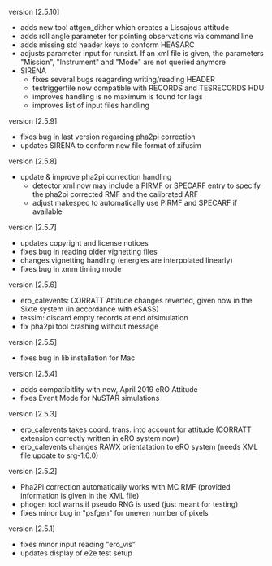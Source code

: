 version [2.5.10]
 - adds new tool attgen_dither which creates a Lissajous attitude
 - adds roll angle parameter for pointing observations via command line
 - adds missing std header keys to conform HEASARC
 - adjusts parameter input for runsixt. If an xml file is given,
   the parameters "Mission", "Instrument" and "Mode" are not queried anymore
 - SIRENA
   * fixes several bugs reagarding writing/reading HEADER
   * testriggerfile now compatible with RECORDS and
     TESRECORDS HDU
   * improves handling is no maximum is found for lags
   * improves list of input files handling

version [2.5.9]
 - fixes bug in last version regarding pha2pi correction
 - updates SIRENA to conform new file format of xifusim

version [2.5.8]
 - update & improve pha2pi correction handling
   * detector xml now may include a PIRMF or SPECARF
     entry to specify the pha2pi corrected RMF and the
     calibrated ARF
   * adjust makespec to automatically use PIRMF and
     SPECARF if available

version [2.5.7]
 - updates copyright and license notices
 - fixes bug in reading older vignetting files
 - changes vignetting handling (energies are interpolated linearly)
 - fixes bug in xmm timing mode

version [2.5.6]
 - ero_calevents: CORRATT Attitude changes reverted, given now
   in the Sixte system (in accordance with eSASS)
 - tessim: discard empty records at end ofsimulation
 - fix pha2pi tool crashing without message

version [2.5.5]
 - fixes bug in lib installation for Mac

version [2.5.4]
 - adds compatibitlity with new, April 2019 eRO Attitude
 - fixes Event Mode for NuSTAR simulations

version [2.5.3]
 - ero_calevents takes coord. trans. into account for attitude
   (CORRATT extension correctly written in eRO system now)
 - ero_calevents changes RAWX orientatation to eRO system
   (needs XML file update to srg-1.6.0)

version [2.5.2]
  - Pha2Pi correction automatically works with MC RMF (provided
    information is given in the XML file)
  - phogen tool warns if pseudo RNG is used (just meant for testing)
  - fixes minor bug in "psfgen" for uneven number of pixels

version [2.5.1]
  - fixes minor input reading "ero_vis"
  - updates display of e2e test setup
